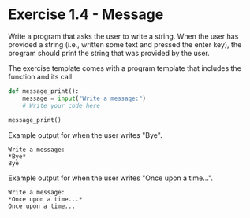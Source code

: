 # Exercise 1.4 - Message

Write a program that asks the user to write a string. When the user has provided a string (i.e., written some text and pressed the enter key), the program should print the string that was provided by the user.

The exercise template comes with a program template that includes the function and its call.

```python
def message_print():
    message = input("Write a message:")
    # Write your code here
    
message_print()
```

Example output for when the user writes "Bye".

```plaintext
Write a message:
*Bye*
Bye
```

Example output for when the user writes "Once upon a time...".

```plaintext
Write a message:
*Once upon a time...*
Once upon a time...
```
